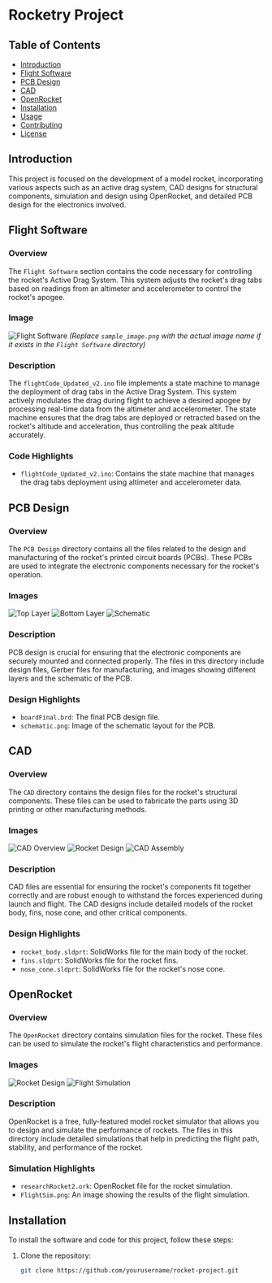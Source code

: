 # Rocketry Project

## Table of Contents
- [Introduction](#introduction)
- [Flight Software](#flight-software)
- [PCB Design](#pcb-design)
- [CAD](#cad)
- [OpenRocket](#openrocket)
- [Installation](#installation)
- [Usage](#usage)
- [Contributing](#contributing)
- [License](#license)

## Introduction
This project is focused on the development of a model rocket, incorporating various aspects such as an active drag system, CAD designs for structural components, simulation and design using OpenRocket, and detailed PCB design for the electronics involved.

## Flight Software
### Overview
The `Flight Software` section contains the code necessary for controlling the rocket's Active Drag System. This system adjusts the rocket's drag tabs based on readings from an altimeter and accelerometer to control the rocket's apogee.

### Image
![Flight Software](Flight%20Software/sample_image.png)
*(Replace `sample_image.png` with the actual image name if it exists in the `Flight Software` directory)*

### Description
The `flightCode_Updated_v2.ino` file implements a state machine to manage the deployment of drag tabs in the Active Drag System. This system actively modulates the drag during flight to achieve a desired apogee by processing real-time data from the altimeter and accelerometer. The state machine ensures that the drag tabs are deployed or retracted based on the rocket's altitude and acceleration, thus controlling the peak altitude accurately.

### Code Highlights
- `flightCode_Updated_v2.ino`: Contains the state machine that manages the drag tabs deployment using altimeter and accelerometer data.

## PCB Design
### Overview
The `PCB Design` directory contains all the files related to the design and manufacturing of the rocket's printed circuit boards (PCBs). These PCBs are used to integrate the electronic components necessary for the rocket's operation.

### Images
![Top Layer](PCB%20Design/Images/topLayer.png)
![Bottom Layer](PCB%20Design/Images/bottomLayer.png)
![Schematic](PCB%20Design/Images/schematic.png)

### Description
PCB design is crucial for ensuring that the electronic components are securely mounted and connected properly. The files in this directory include design files, Gerber files for manufacturing, and images showing different layers and the schematic of the PCB.

### Design Highlights
- `boardFinal.brd`: The final PCB design file.
- `schematic.png`: Image of the schematic layout for the PCB.

## CAD
### Overview
The `CAD` directory contains the design files for the rocket's structural components. These files can be used to fabricate the parts using 3D printing or other manufacturing methods.

### Images
![CAD Overview](CAD/cad_overview.png)
![Rocket Design](CAD/rocket_design.png)
![CAD Assembly](CAD/assembly.png)

### Description
CAD files are essential for ensuring the rocket's components fit together correctly and are robust enough to withstand the forces experienced during launch and flight. The CAD designs include detailed models of the rocket body, fins, nose cone, and other critical components.

### Design Highlights
- `rocket_body.sldprt`: SolidWorks file for the main body of the rocket.
- `fins.sldprt`: SolidWorks file for the rocket fins.
- `nose_cone.sldprt`: SolidWorks file for the rocket's nose cone.

## OpenRocket
### Overview
The `OpenRocket` directory contains simulation files for the rocket. These files can be used to simulate the rocket's flight characteristics and performance.

### Images
![Rocket Design](OpenRocket/Design.png)
![Flight Simulation](OpenRocket/FlightSim.png)

### Description
OpenRocket is a free, fully-featured model rocket simulator that allows you to design and simulate the performance of rockets. The files in this directory include detailed simulations that help in predicting the flight path, stability, and performance of the rocket.

### Simulation Highlights
- `researchRocket2.ork`: OpenRocket file for the rocket simulation.
- `FlightSim.png`: An image showing the results of the flight simulation.

## Installation
To install the software and code for this project, follow these steps:

1. Clone the repository:
   ```bash
   git clone https://github.com/yourusername/rocket-project.git